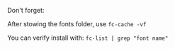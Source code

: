 Don't forget:

After stowing the fonts folder,
use `fc-cache -vf`

You can verify install with:
`fc-list | grep "font name"`
